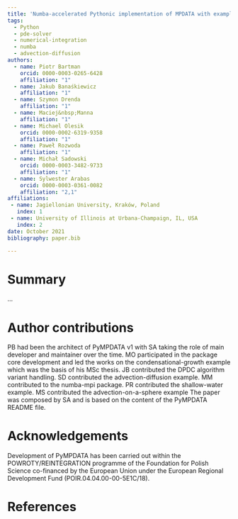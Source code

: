 ```yaml
---
title: 'Numba-accelerated Pythonic implementation of MPDATA with examples in Python, Julia and Matlab'
tags:
  - Python
  - pde-solver 
  - numerical-integration 
  - numba 
  - advection-diffusion
authors:
  - name: Piotr Bartman
    orcid: 0000-0003-0265-6428
    affiliation: "1"
  - name: Jakub Banaśkiewicz
    affiliation: "1"
  - name: Szymon Drenda
    affiliation: "1"
  - name: Maciej&nbsp;Manna
    affiliation: "1"
  - name: Michael Olesik
    orcid: 0000-0002-6319-9358
    affiliation: "1"
  - name: Paweł Rozwoda
    affiliation: "1"
  - name: Michał Sadowski
    orcid: 0000-0003-3482-9733
    affiliation: "1"
  - name: Sylwester Arabas
    orcid: 0000-0003-0361-0082
    affiliation: "2,1"
affiliations:
 - name: Jagiellonian University, Kraków, Poland 
   index: 1
 - name: University of Illinois at Urbana-Champaign, IL, USA
   index: 2
date: October 2021
bibliography: paper.bib

---
```


# Summary

...

# Author contributions

PB had been the architect of PyMPDATA v1 with SA taking the role of main developer and maintainer over the time.
MO participated in the package core development and led the works on the condensational-growth example which was the basis of his MSc thesis.
JB contributed the DPDC algorithm variant handling.
SD contributed the advection-diffusion example.
MM contributed to the numba-mpi package.
PR contributed the shallow-water example.
MS contributed the advection-on-a-sphere example
The paper was composed by SA and is based on the content of the PyMPDATA README file.

# Acknowledgements

Development of PyMPDATA has been carried out within the POWROTY/REINTEGRATION programme of the Foundation for Polish Science co-financed by the European Union under the European Regional Development Fund (POIR.04.04.00-00-5E1C/18).

# References
